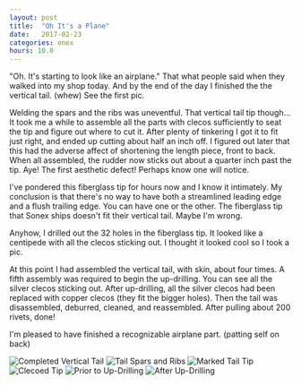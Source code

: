 ```yaml
---
layout: post
title:  "Oh It's a Plane"
date:   2017-02-23 
categories: onex
hours: 10.0
---
```


"Oh.  It's starting to look like an airplane."  That what people said when they walked into my shop today.  And by the end of the day I finished the the vertical tail. (whew)  See the first pic.

Welding the spars and the ribs was uneventful.  That vertical tail tip though... It took me a while to assemble all the parts with clecos sufficiently to seat the tip and figure out where to cut it.  After plenty of tinkering I got it to fit just right, and ended up cutting about half an inch off.  I figured out later that this had the adverse affect of shortening the length piece, front to back.  When all assembled, the rudder now sticks out about a quarter inch past the tip.  Aye!  The first aesthetic defect!  Perhaps know one will notice.

I've pondered this fiberglass tip for hours now and I know it intimately.  My conclusion is that there's no way to have both a streamlined leading edge and a flush trailing edge.  You can have one or the other.  The fiberglass tip that Sonex ships doesn't fit their vertical tail.  Maybe I'm wrong.

Anyhow, I drilled out the 32 holes in the fiberglass tip.  It looked like a centipede with all the clecos sticking out.  I thought it looked cool so I took a pic.   

At this point I had assembled the vertical tail, with skin, about four times.  A fifth assembly was required to begin the up-drilling.  You can see all the silver clecos sticking out.  After up-drilling, all the silver clecos had been replaced with copper clecos (they fit the bigger holes).  Then the tail was disassembled, deburred, cleaned, and reassembled.  After pulling about 200 rivets, done!  
    
I'm pleased to have finished a recognizable airplane part.  (patting self on back)    

![Completed Vertical Tail](/onex/img/2017-02-23/1.jpg)
![Tail Spars and Ribs](/onex/img/2017-02-23/2.jpg)
![Marked Tail Tip](/onex/img/2017-02-23/3.jpg)
![Clecoed Tip](/onex/img/2017-02-23/4.jpg)
![Prior to Up-Drilling](/onex/img/2017-02-23/5.jpg)
![After Up-Drilling](/onex/img/2017-02-23/6.jpg)
